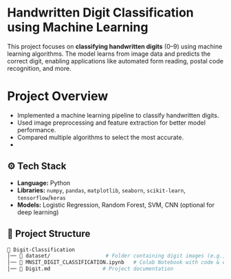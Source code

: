 
#  Handwritten Digit Classification using Machine Learning  

This project focuses on **classifying handwritten digits** (0–9) using machine learning algorithms. The model learns from image data and predicts the correct digit, enabling applications like automated form reading, postal code recognition, and more.  

# Project Overview  
- Implemented a machine learning pipeline to classify handwritten digits.  
- Used image preprocessing and feature extraction for better model performance.  
- Compared multiple algorithms to select the most accurate.
- 
## ⚙️ Tech Stack  
- **Language:** Python  
- **Libraries:** `numpy`, `pandas`, `matplotlib`, `seaborn`, `scikit-learn`, `tensorflow`/`keras` 
- **Models:** Logistic Regression, Random Forest, SVM, CNN (optional for deep learning)  


## 📂 Project Structure  
```bash
📁 Digit-Classification
│── 📄 dataset/                  # Folder containing digit images (e.g., MNIST)
│── 📄 MNSIT_DIGIT_CLASSIFICATION.ipynb   # Colab Notebook with code & experiments
│── 📄 Digit.md                 # Project documentation
